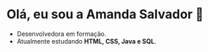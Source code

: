 
# Olá, eu sou a Amanda Salvador 👋

- Desenvolvedora em formação. 
- Atualmente estudando **HTML, CSS, Java e SQL**. 
